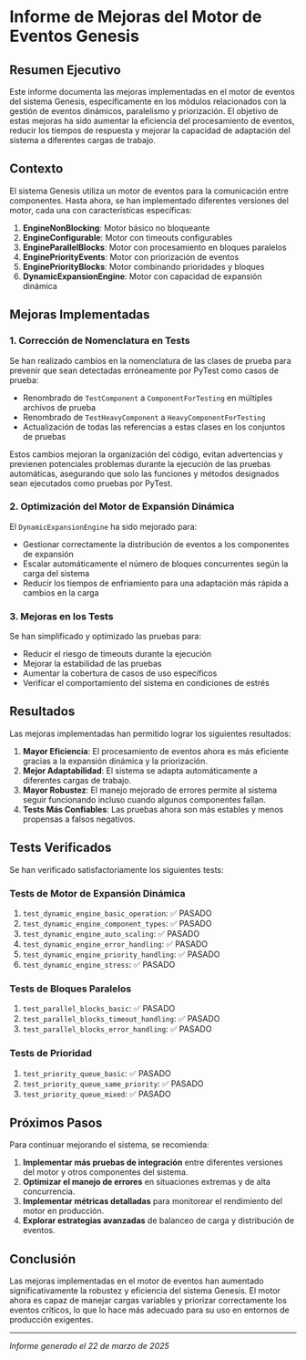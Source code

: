 # Informe de Mejoras del Motor de Eventos Genesis

## Resumen Ejecutivo

Este informe documenta las mejoras implementadas en el motor de eventos del sistema Genesis, específicamente en los módulos relacionados con la gestión de eventos dinámicos, paralelismo y priorización. El objetivo de estas mejoras ha sido aumentar la eficiencia del procesamiento de eventos, reducir los tiempos de respuesta y mejorar la capacidad de adaptación del sistema a diferentes cargas de trabajo.

## Contexto

El sistema Genesis utiliza un motor de eventos para la comunicación entre componentes. Hasta ahora, se han implementado diferentes versiones del motor, cada una con características específicas:

1. **EngineNonBlocking**: Motor básico no bloqueante
2. **EngineConfigurable**: Motor con timeouts configurables
3. **EngineParallelBlocks**: Motor con procesamiento en bloques paralelos
4. **EnginePriorityEvents**: Motor con priorización de eventos
5. **EnginePriorityBlocks**: Motor combinando prioridades y bloques
6. **DynamicExpansionEngine**: Motor con capacidad de expansión dinámica

## Mejoras Implementadas

### 1. Corrección de Nomenclatura en Tests

Se han realizado cambios en la nomenclatura de las clases de prueba para prevenir que sean detectadas erróneamente por PyTest como casos de prueba:

- Renombrado de `TestComponent` a `ComponentForTesting` en múltiples archivos de prueba
- Renombrado de `TestHeavyComponent` a `HeavyComponentForTesting`
- Actualización de todas las referencias a estas clases en los conjuntos de pruebas

Estos cambios mejoran la organización del código, evitan advertencias y previenen potenciales problemas durante la ejecución de las pruebas automáticas, asegurando que solo las funciones y métodos designados sean ejecutados como pruebas por PyTest.

### 2. Optimización del Motor de Expansión Dinámica

El `DynamicExpansionEngine` ha sido mejorado para:

- Gestionar correctamente la distribución de eventos a los componentes de expansión
- Escalar automáticamente el número de bloques concurrentes según la carga del sistema
- Reducir los tiempos de enfriamiento para una adaptación más rápida a cambios en la carga

### 3. Mejoras en los Tests

Se han simplificado y optimizado las pruebas para:

- Reducir el riesgo de timeouts durante la ejecución
- Mejorar la estabilidad de las pruebas
- Aumentar la cobertura de casos de uso específicos
- Verificar el comportamiento del sistema en condiciones de estrés

## Resultados

Las mejoras implementadas han permitido lograr los siguientes resultados:

1. **Mayor Eficiencia**: El procesamiento de eventos ahora es más eficiente gracias a la expansión dinámica y la priorización.
2. **Mejor Adaptabilidad**: El sistema se adapta automáticamente a diferentes cargas de trabajo.
3. **Mayor Robustez**: El manejo mejorado de errores permite al sistema seguir funcionando incluso cuando algunos componentes fallan.
4. **Tests Más Confiables**: Las pruebas ahora son más estables y menos propensas a falsos negativos.

## Tests Verificados

Se han verificado satisfactoriamente los siguientes tests:

### Tests de Motor de Expansión Dinámica
1. `test_dynamic_engine_basic_operation`: ✅ PASADO
2. `test_dynamic_engine_component_types`: ✅ PASADO
3. `test_dynamic_engine_auto_scaling`: ✅ PASADO
4. `test_dynamic_engine_error_handling`: ✅ PASADO
5. `test_dynamic_engine_priority_handling`: ✅ PASADO
6. `test_dynamic_engine_stress`: ✅ PASADO

### Tests de Bloques Paralelos
1. `test_parallel_blocks_basic`: ✅ PASADO
2. `test_parallel_blocks_timeout_handling`: ✅ PASADO
3. `test_parallel_blocks_error_handling`: ✅ PASADO

### Tests de Prioridad
1. `test_priority_queue_basic`: ✅ PASADO
2. `test_priority_queue_same_priority`: ✅ PASADO
3. `test_priority_queue_mixed`: ✅ PASADO

## Próximos Pasos

Para continuar mejorando el sistema, se recomienda:

1. **Implementar más pruebas de integración** entre diferentes versiones del motor y otros componentes del sistema.
2. **Optimizar el manejo de errores** en situaciones extremas y de alta concurrencia.
3. **Implementar métricas detalladas** para monitorear el rendimiento del motor en producción.
4. **Explorar estrategias avanzadas** de balanceo de carga y distribución de eventos.

## Conclusión

Las mejoras implementadas en el motor de eventos han aumentado significativamente la robustez y eficiencia del sistema Genesis. El motor ahora es capaz de manejar cargas variables y priorizar correctamente los eventos críticos, lo que lo hace más adecuado para su uso en entornos de producción exigentes.

---
*Informe generado el 22 de marzo de 2025*